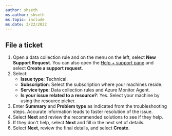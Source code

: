 ```yaml
---
author: shseth
ms.author: shseth
ms.topic: include
ms.date: 3/22/2022
---
```


## File a ticket

1. Open a data collection rule and on the menu on the left, select **New Support Request**. You can also open the [Help + support pane](https://portal.azure.com/#blade/Microsoft_Azure_Support/HelpAndSupportBlade/overview) and select **Create a support request**.
1. Select:
	- **Issue type**: Technical.
	- **Subscription**: Select the subscription where your machines reside.
	- **Service type**: Data collection rules and Azure Monitor Agent.
	- **Is your issue related to a resource?**: Yes. Select your machine by using the resource picker.
1. Enter **Summary** and **Problem type** as indicated from the troubleshooting steps. Accurate information leads to faster resolution of the issue.
1. Select **Next** and review the recommended solutions to see if they help.
1. If they don't help, select **Next** and fill in the next set of details.
1. Select **Next**, review the final details, and select **Create**.